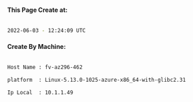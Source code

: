 
   
#### This Page Create at:

```bash

2022-06-03 - 12:24:09 UTC

```

#### Create By Machine:

```bash

Host Name : fv-az296-462

platform  : Linux-5.13.0-1025-azure-x86_64-with-glibc2.31

Ip Local  : 10.1.1.49

```

